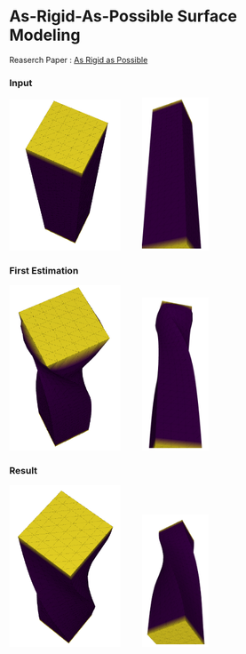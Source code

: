 # As-Rigid-As-Possible Surface Modeling
Reaserch Paper : [As Rigid as Possible](http://sites.fas.harvard.edu/~cs277/papers/sorkine_asrigid.pdf)

### Input

<p>
  <img src="/images/input_bar_top.png" width="200">
  &nbsp;&nbsp;&nbsp;&nbsp;&nbsp;&nbsp;&nbsp;&nbsp; 
  <img src="/images/input_bar_bottom.png" width="120">
</p>

### First Estimation
<p>
  <img src="/images/intermediate_bar_top.png" width="200">
  &nbsp;&nbsp;&nbsp;&nbsp;&nbsp;&nbsp;&nbsp;&nbsp; 
  <img src="/images/intermediate_bar_bottom.png" width="120">
</p>

### Result
<p>
  <img src="/images/result_bar_top.png" width="200">
  &nbsp;&nbsp;&nbsp;&nbsp;&nbsp;&nbsp;&nbsp;&nbsp; 
  <img src="/images/result_bar_bottom.png" width="120">
</p>


